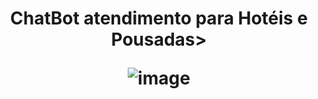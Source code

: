 <h1 align="center">ChatBot atendimento para Hotéis e Pousadas>

![image](https://github.com/user-attachments/assets/894a8077-aab2-4240-b0f3-ca9c10d06e2c)
